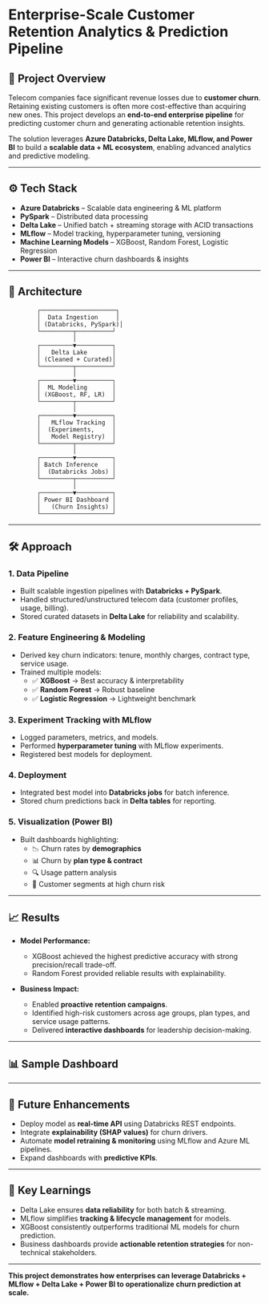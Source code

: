 #  Enterprise-Scale Customer Retention Analytics & Prediction Pipeline  

## 🚀 Project Overview  
Telecom companies face significant revenue losses due to **customer churn**. Retaining existing customers is often more cost-effective than acquiring new ones. This project develops an **end-to-end enterprise pipeline** for predicting customer churn and generating actionable retention insights.  

The solution leverages **Azure Databricks, Delta Lake, MLflow, and Power BI** to build a **scalable data + ML ecosystem**, enabling advanced analytics and predictive modeling.  

---

## ⚙️ Tech Stack  
- **Azure Databricks** – Scalable data engineering & ML platform  
- **PySpark** – Distributed data processing  
- **Delta Lake** – Unified batch + streaming storage with ACID transactions  
- **MLflow** – Model tracking, hyperparameter tuning, versioning  
- **Machine Learning Models** – XGBoost, Random Forest, Logistic Regression  
- **Power BI** – Interactive churn dashboards & insights  

---

## 📂 Architecture  
            ┌─────────────────────┐
            │  Data Ingestion     │
            │ (Databricks, PySpark)│
            └─────────┬──────────┘
                      │
            ┌─────────▼──────────┐
            │   Delta Lake       │
            │ (Cleaned + Curated)│
            └─────────┬──────────┘
                      │
            ┌─────────▼──────────┐
            │  ML Modeling       │
            │ (XGBoost, RF, LR)  │
            └─────────┬──────────┘
                      │
            ┌─────────▼──────────┐
            │   MLflow Tracking  │
            │  (Experiments,     │
            │   Model Registry)  │
            └─────────┬──────────┘
                      │
            ┌─────────▼──────────┐
            │ Batch Inference    │
            │  (Databricks Jobs) │
            └─────────┬──────────┘
                      │
            ┌─────────▼──────────┐
            │ Power BI Dashboard │
            │   (Churn Insights) │
            └────────────────────┘


---

## 🛠️ Approach  

### 1. **Data Pipeline**  
- Built scalable ingestion pipelines with **Databricks + PySpark**.  
- Handled structured/unstructured telecom data (customer profiles, usage, billing).  
- Stored curated datasets in **Delta Lake** for reliability and scalability.  

### 2. **Feature Engineering & Modeling**  
- Derived key churn indicators: tenure, monthly charges, contract type, service usage.  
- Trained multiple models:  
  - ✅ **XGBoost** → Best accuracy & interpretability  
  - ✅ **Random Forest** → Robust baseline  
  - ✅ **Logistic Regression** → Lightweight benchmark  

### 3. **Experiment Tracking with MLflow**  
- Logged parameters, metrics, and models.  
- Performed **hyperparameter tuning** with MLflow experiments.  
- Registered best models for deployment.  

### 4. **Deployment**  
- Integrated best model into **Databricks jobs** for batch inference.  
- Stored churn predictions back in **Delta tables** for reporting.  

### 5. **Visualization (Power BI)**  
- Built dashboards highlighting:  
  - 📉 Churn rates by **demographics**  
  - 📊 Churn by **plan type & contract**  
  - 🔍 Usage pattern analysis  
  - 🎯 Customer segments at high churn risk  

---

## 📈 Results  
- **Model Performance:**  
  - XGBoost achieved the highest predictive accuracy with strong precision/recall trade-off.  
  - Random Forest provided reliable results with explainability.  

- **Business Impact:**  
  - Enabled **proactive retention campaigns**.  
  - Identified high-risk customers across age groups, plan types, and service usage patterns.  
  - Delivered **interactive dashboards** for leadership decision-making.  

---

## 📊 Sample Dashboard  



---

## 🔮 Future Enhancements  
- Deploy model as **real-time API** using Databricks REST endpoints.  
- Integrate **explainability (SHAP values)** for churn drivers.  
- Automate **model retraining & monitoring** using MLflow and Azure ML pipelines.  
- Expand dashboards with **predictive KPIs**.  

---

## 📌 Key Learnings  
- Delta Lake ensures **data reliability** for both batch & streaming.  
- MLflow simplifies **tracking & lifecycle management** for models.  
- XGBoost consistently outperforms traditional ML models for churn prediction.  
- Business dashboards provide **actionable retention strategies** for non-technical stakeholders.  

---

 **This project demonstrates how enterprises can leverage Databricks + MLflow + Delta Lake + Power BI to operationalize churn prediction at scale.**  


